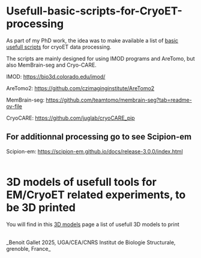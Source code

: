 # Usefull-basic-scripts-for-CryoET-processing

As part of my PhD work, the idea was to make available a list of [basic usefull scripts](./scripts) for cryoET data processing.

The scripts are mainly designed for using IMOD programs and AreTomo, but also MemBrain-seg and Cryo-CARE.

IMOD: https://bio3d.colorado.edu/imod/

AreTomo2: https://github.com/czimaginginstitute/AreTomo2

MemBrain-seg: https://github.com/teamtomo/membrain-seg?tab=readme-ov-file

CryoCARE: https://github.com/juglab/cryoCARE_pip


## For additionnal processing go to see Scipion-em

Scipion-em: https://scipion-em.github.io/docs/release-3.0.0/index.html<br/>
<br/>


# 3D models of usefull tools for EM/CryoET related experiments, to be 3D printed


You will find in this [3D models](./3dmodels.md) page a list of usefull 3D models to print<br/>

<br/>
_Benoit Gallet 2025, UGA/CEA/CNRS Institut de Biologie Structurale, grenoble, France_
